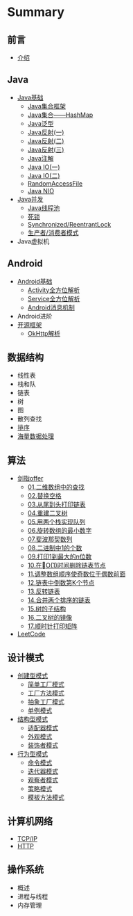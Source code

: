 # Summary

## 前言

* [介绍](README.md)

## Java

* [Java基础](/java/basis.md)
  * [Java集合框架](/java/basis/Collections-Framework.md)
  * [Java集合——HashMap](/java/basis/hashmap.md)
  * [Java泛型](/java/basis/genericity.md)
  * [Java反射\(一\)](/java/basis/reflection1.md)
  * [Java反射\(二\)](/java/basis/reflection2.md)
  * [Java反射\(三\)](/java/basis/reflection3.md)
  * [Java注解](/java/basis/annotation.md)
  * [Java IO\(一\)](/java/basis/java-io1.md)
  * [Java IO\(二\)](/java/basis/java-io2.md)
  * [RandomAccessFile](/java/basis/randomaccessfile.md)
  * [Java NIO](java/basis/java-nio.md)
* [Java并发](/java/concurrence.md)
  * [Java线程池](/java/concurrence/thread-pool.md)
  * [死锁](/java/concurrence/deadlock.md)
  * [Synchronized/ReentrantLock](/java/concurrence/synchronized-reentrantlock.md)
  * [生产者/消费者模式](/java/concurrence/producer-consumer.md)
* Java虚拟机

## Android

* [Android基础](/android/basis.md)
  * [Activity全方位解析](/android/basis/activity.md)
  * [Service全方位解析](/android/basis/service.md)
  * [Android消息机制](/android/basis/message-mechanism.md)
* Android进阶
* [开源框架](/android/open-source-framework.md)
  * [OkHttp解析](/android/open-source-framework/okhttp.md)

## 数据结构

* 线性表
* 栈和队
* 链表
* 树
* 图
* 散列查找
* [排序](/data-structure/sort.md)
* [海量数据处理](/data-structure/mass_data_processing.md)

## 算法

* [剑指offer](/algorithm/For-offer.md)
  * [01.二维数组中的查找](/algorithm/For-offer/01.md)
  * [02.替换空格](/algorithm/For-offer/02.md)
  * [03.从尾到头打印链表](/algorithm/For-offer/03.md)
  * [04.重建二叉树](/algorithm/For-offer/04.md)
  * [05.用两个栈实现队列](/algorithm/For-offer/05.md)
  * [06.旋转数组的最小数字](/algorithm/For-offer/06.md)
  * [07.斐波那契数列](/algorithm/For-offer/07.md)
  * [08.二进制中1的个数](/algorithm/For-offer/08.md)
  * [09.打印1到最大的n位数](/algorithm/For-offer/09.md)
  * [10.在O\(1\)时间删除链表节点](/algorithm/For-offer/10.md)
  * [11.调整数组顺序使奇数位于偶数前面](/algorithm/For-offer/11.md)
  * [12.链表中倒数第K个节点](/algorithm/For-offer/12.md)
  * [13.反转链表](/algorithm/For-offer/13.md)
  * [14.合并两个排序的链表](/algorithm/For-offer/14.md)
  * [15.树的子结构](/algorithm/For-offer/15.md)
  * [16.二叉树的镜像](/algorithm/For-offer/16.md)
  * [17.顺时针打印矩阵](/algorithm/For-offer/17.md)
* [LeetCode](algorithm/leetcode.md)

## 设计模式

* [创建型模式](/design-mode/Builder-Pattern.md)
  * [简单工厂模式](/design-mode/Builder-Pattern/Simple-Factory.md)
  * [工厂方法模式](/design-mode/Builder-Pattern/Factory-Method.md)
  * [抽象工厂模式](/design-mode/Builder-Pattern/Abstract-Factory.md)
  * [单例模式](/design-mode/Builder-Pattern/Singleton-Pattern.md)
* [结构型模式](/design-mode/Structural-Patterns.md)
  * [适配器模式](/design-mode/Structural-Patterns/Adapter-Pattern.md)
  * [外观模式](/design-mode/Structural-Patterns/Facade-Pattern.md)
  * [装饰者模式](/design-mode/Structural-Patterns/Decorator-Pattern.md)
* [行为型模式](/design-mode/Behavioral-Pattern.md)
  * [命令模式](/design-mode/Behavioral-Pattern/Command-Pattern.md)
  * [迭代器模式](/design-mode/Behavioral-Pattern/Iterator-Pattern.md)
  * [观察者模式](/design-mode/Behavioral-Pattern/Observer-Pattern.md)
  * [策略模式](/design-mode/Behavioral-Pattern/Strategy-Pattern.md)
  * [模板方法模式](/design-mode/Behavioral-Pattern/Template-Method.md)

## 计算机网络

* [TCP/IP](/computer-networks/tcpip.md)
* [HTTP](/computer-networks/http.md)

## 操作系统

* 概述
* 进程与线程
* 内存管理




